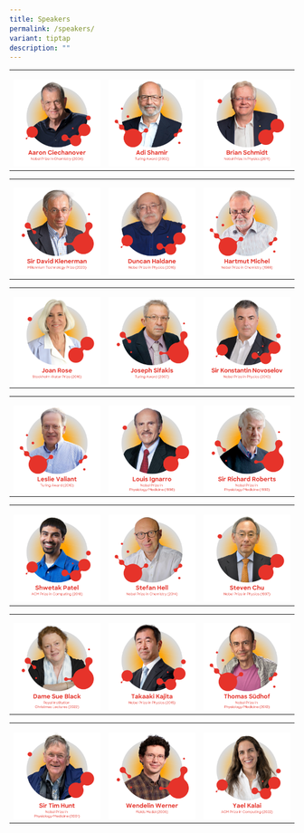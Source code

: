 ```yaml
---
title: Speakers
permalink: /speakers/
variant: tiptap
description: ""
---
```

<table style="minWidth: 75px">
<colgroup>
<col>
<col>
<col>
</colgroup>
<tbody>
<tr>
<td rowspan="1" colspan="1">
<p></p><a class="isomer-image-wrapper" href="/speakers-2025/aaron-ciechanover/"><img style="width: 100%" height="auto" width="100%" alt="Aaron Ciechanover" src="/images/GYSS 2025/GYSS_2025_featured_speakers_01.png"></a>
</td>
<td rowspan="1" colspan="1">
<p></p><a class="isomer-image-wrapper" href="/speakers-2025/adi-shamir/"><img style="width: 100%" height="auto" width="100%" alt="Adi Shamir" src="/images/GYSS 2025/GYSS_2025_featured_speakers_02.png"></a>
</td>
<td rowspan="1" colspan="1">
<p></p><a class="isomer-image-wrapper" href="/speakers-2025/brian-schmidt/"><img style="width: 100%" height="auto" width="100%" alt="Brian Schmidt" src="/images/GYSS 2025/GYSS_2025_featured_speakers_03.png"></a>
</td>
</tr>
</tbody>
</table>
<table style="minWidth: 75px">
<colgroup>
<col>
<col>
<col>
</colgroup>
<tbody>
<tr>
<td rowspan="1" colspan="1">
<p></p><a class="isomer-image-wrapper" href="/speakers-2025/david-klenerman/"><img style="width: 100%" height="auto" width="100%" alt="Sir David Klenerman" src="/images/GYSS 2025/GYSS_2025_featured_speakers_04.png"></a>
</td>
<td rowspan="1" colspan="1">
<p></p><a class="isomer-image-wrapper" href="/speakers-2025/duncan-haldane/"><img style="width: 100%" height="auto" width="100%" alt="Duncan Haldane" src="/images/GYSS 2025/GYSS_2025_featured_speakers_05.png"></a>
</td>
<td rowspan="1" colspan="1">
<p></p><a class="isomer-image-wrapper" href="/speakers-2025/hartmut-michel/"><img style="width: 100%" height="auto" width="100%" alt="Hartmut Michel" src="/images/GYSS 2025/GYSS_2025_featured_speakers_06.png"></a>
</td>
</tr>
</tbody>
</table>
<table style="minWidth: 75px">
<colgroup>
<col>
<col>
<col>
</colgroup>
<tbody>
<tr>
<td rowspan="1" colspan="1">
<p></p><a class="isomer-image-wrapper" href="/speakers-2025/joan-rose/"><img style="width: 100%" height="auto" width="100%" alt="Joan Rose" src="/images/GYSS 2025/GYSS_2025_featured_speakers_07.png"></a>
</td>
<td rowspan="1" colspan="1">
<p></p><a class="isomer-image-wrapper" href="/speakers-2025/joseph-sifakis/"><img style="width: 100%" height="auto" width="100%" alt="Joseph Sifakis" src="/images/GYSS 2025/GYSS_2025_featured_speakers_08.png"></a>
</td>
<td rowspan="1" colspan="1">
<p></p><a class="isomer-image-wrapper" href="/speakers-2025/konstantin-novoselov/"><img style="width: 100%" height="auto" width="100%" alt="Sir Konstantin Novoselov" src="/images/GYSS 2025/GYSS_2025_featured_speakers_09.png"></a>
</td>
</tr>
</tbody>
</table>
<table style="minWidth: 75px">
<colgroup>
<col>
<col>
<col>
</colgroup>
<tbody>
<tr>
<td rowspan="1" colspan="1">
<p></p><a class="isomer-image-wrapper" href="/speakers-2025/leslie-valiant/"><img style="width: 100%" height="auto" width="100%" alt="Leslie Valiant" src="/images/GYSS 2025/GYSS_2025_featured_speakers_10.png"></a>
</td>
<td rowspan="1" colspan="1">
<p></p><a class="isomer-image-wrapper" href="/speakers-2025/louis-ignarro/"><img style="width: 100%" height="auto" width="100%" alt="Louis Ignarro" src="/images/GYSS 2025/GYSS_2025_featured_speakers_11.png"></a>
</td>
<td rowspan="1" colspan="1">
<p></p><a class="isomer-image-wrapper" href="/speakers-2025/richard-roberts/"><img style="width: 100%" height="auto" width="100%" alt="Sir Richard Roberts" src="/images/GYSS 2025/GYSS_2025_featured_speakers_12.png"></a>
</td>
</tr>
</tbody>
</table>
<table style="minWidth: 75px">
<colgroup>
<col>
<col>
<col>
</colgroup>
<tbody>
<tr>
<td rowspan="1" colspan="1">
<p></p><a class="isomer-image-wrapper" href="/speakers-2025/shwetak-patel/"><img style="width: 100%" height="auto" width="100%" alt="Shwetak Patel" src="/images/GYSS 2025/GYSS_2025_featured_speakers_13.png"></a>
</td>
<td rowspan="1" colspan="1">
<p></p><a class="isomer-image-wrapper" href="/speakers-2025/stefan-hell/"><img style="width: 100%" height="auto" width="100%" alt="Stefan Hell" src="/images/GYSS 2025/GYSS_2025_featured_speakers_14.png"></a>
</td>
<td rowspan="1" colspan="1">
<p></p><a class="isomer-image-wrapper" href="/speakers-2025/steven-chu/"><img style="width: 100%" height="auto" width="100%" alt="Steven Chu" src="/images/GYSS 2025/GYSS_2025_featured_speakers_15.png"></a>
</td>
</tr>
</tbody>
</table>
<table style="minWidth: 75px">
<colgroup>
<col>
<col>
<col>
</colgroup>
<tbody>
<tr>
<td rowspan="1" colspan="1">
<p></p><a class="isomer-image-wrapper" href="/speakers-2025/sue-black/"><img style="width: 100%" height="auto" width="100%" alt="Dame Sue Black" src="/images/GYSS 2025/GYSS_2025_featured_speakers_16.png"></a>
</td>
<td rowspan="1" colspan="1">
<p></p><a class="isomer-image-wrapper" href="/speakers-2025/takaaki-kajita/"><img style="width: 100%" height="auto" width="100%" alt="Takaaki Kajita" src="/images/GYSS 2025/GYSS_2025_featured_speakers_17.png"></a>
</td>
<td rowspan="1" colspan="1">
<p></p><a class="isomer-image-wrapper" href="/speakers-2025/thomas-sudhof/"><img style="width: 100%" height="auto" width="100%" alt="Thomas Südhof" src="/images/GYSS 2025/GYSS_2025_featured_speakers_18.png"></a>
</td>
</tr>
</tbody>
</table>
<table style="minWidth: 75px">
<colgroup>
<col>
<col>
<col>
</colgroup>
<tbody>
<tr>
<td rowspan="1" colspan="1">
<p></p><a class="isomer-image-wrapper" href="/speakers-2025/tim-hunt/"><img style="width: 100%" height="auto" width="100%" alt="Sir Tim Hunt" src="/images/GYSS 2025/GYSS_2025_featured_speakers_19.png"></a>
</td>
<td rowspan="1" colspan="1">
<p></p><a class="isomer-image-wrapper" href="/speakers-2025/wendelin-werner/"><img style="width: 100%" height="auto" width="100%" alt="Wendelin Werner" src="/images/GYSS 2025/GYSS_2025_featured_speakers_20.png"></a>
</td>
<td rowspan="1" colspan="1">
<p></p><a class="isomer-image-wrapper" href="/speakers-2025/yael-kalai/"><img style="width: 100%" height="auto" width="100%" alt="Yael Kalai" src="/images/GYSS 2025/GYSS_2025_featured_speakers_21.png"></a>
</td>
</tr>
</tbody>
</table>
<p></p>
